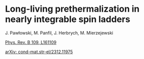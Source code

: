 # Long-living prethermalization in nearly integrable spin ladders

J. Pawłowski, M. Panfil, J. Herbrych, M. Mierzejewski

[Phys. Rev. B 109, L161109](https://journals.aps.org/prb/abstract/10.1103/PhysRevB.109.L161109)

[arXiv: cond-mat.str-el/2312.11975](https://arxiv.org/abs/2312.11975)

